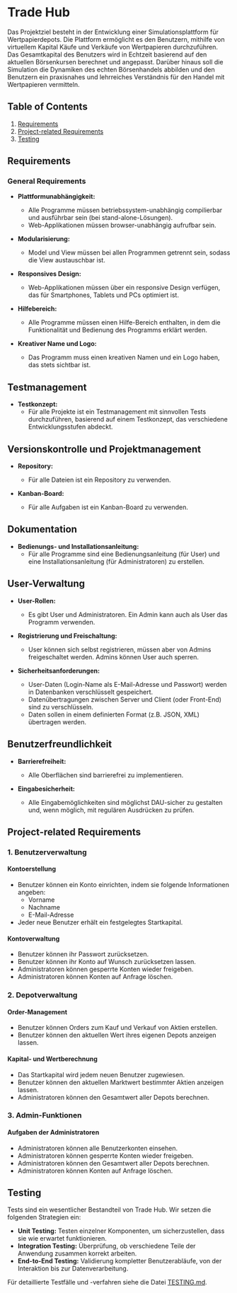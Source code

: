 # Trade Hub

Das Projektziel besteht in der Entwicklung einer Simulationsplattform für Wertpapierdepots. Die Plattform ermöglicht es den Benutzern, mithilfe von virtuellem Kapital Käufe und Verkäufe von Wertpapieren durchzuführen. Das Gesamtkapital des Benutzers wird in Echtzeit basierend auf den aktuellen Börsenkursen berechnet und angepasst. Darüber hinaus soll die Simulation die Dynamiken des echten Börsenhandels abbilden und den Benutzern ein praxisnahes und lehrreiches Verständnis für den Handel mit Wertpapieren vermitteln.

## Table of Contents

1. [Requirements](#requirements)
2. [Project-related Requirements](#project-related-requirements)
3. [Testing](#testing)

## Requirements

### General Requirements

- **Plattformunabhängigkeit:** 
  - Alle Programme müssen betriebssystem-unabhängig compilierbar und ausführbar sein (bei stand-alone-Lösungen).
  - Web-Applikationen müssen browser-unabhängig aufrufbar sein.

- **Modularisierung:** 
  - Model und View müssen bei allen Programmen getrennt sein, sodass die View austauschbar ist.

- **Responsives Design:** 
  - Web-Applikationen müssen über ein responsive Design verfügen, das für Smartphones, Tablets und PCs optimiert ist.

- **Hilfebereich:** 
  - Alle Programme müssen einen Hilfe-Bereich enthalten, in dem die Funktionalität und Bedienung des Programms erklärt werden.

- **Kreativer Name und Logo:** 
  - Das Programm muss einen kreativen Namen und ein Logo haben, das stets sichtbar ist.

## Testmanagement
- **Testkonzept:** 
  - Für alle Projekte ist ein Testmanagement mit sinnvollen Tests durchzuführen, basierend auf einem Testkonzept, das verschiedene Entwicklungsstufen abdeckt.

## Versionskontrolle und Projektmanagement
- **Repository:** 
  - Für alle Dateien ist ein Repository zu verwenden.
  
- **Kanban-Board:** 
  - Für alle Aufgaben ist ein Kanban-Board zu verwenden.

## Dokumentation
- **Bedienungs- und Installationsanleitung:** 
  - Für alle Programme sind eine Bedienungsanleitung (für User) und eine Installationsanleitung (für Administratoren) zu erstellen.

## User-Verwaltung
- **User-Rollen:** 
  - Es gibt User und Administratoren. Ein Admin kann auch als User das Programm verwenden.
  
- **Registrierung und Freischaltung:** 
  - User können sich selbst registrieren, müssen aber von Admins freigeschaltet werden. Admins können User auch sperren.

- **Sicherheitsanforderungen:** 
  - User-Daten (Login-Name als E-Mail-Adresse und Passwort) werden in Datenbanken verschlüsselt gespeichert.
  - Datenübertragungen zwischen Server und Client (oder Front-End) sind zu verschlüsseln.
  - Daten sollen in einem definierten Format (z.B. JSON, XML) übertragen werden.

## Benutzerfreundlichkeit
- **Barrierefreiheit:** 
  - Alle Oberflächen sind barrierefrei zu implementieren.
  
- **Eingabesicherheit:** 
  - Alle Eingabemöglichkeiten sind möglichst DAU-sicher zu gestalten und, wenn möglich, mit regulären Ausdrücken zu prüfen.

## Project-related Requirements

### 1. Benutzerverwaltung

#### Kontoerstellung
- Benutzer können ein Konto einrichten, indem sie folgende Informationen angeben:
  - Vorname
  - Nachname
  - E-Mail-Adresse
- Jeder neue Benutzer erhält ein festgelegtes Startkapital.

#### Kontoverwaltung
- Benutzer können ihr Passwort zurücksetzen.
- Benutzer können ihr Konto auf Wunsch zurücksetzen lassen.
- Administratoren können gesperrte Konten wieder freigeben.
- Administratoren können Konten auf Anfrage löschen.

### 2. Depotverwaltung

#### Order-Management
- Benutzer können Orders zum Kauf und Verkauf von Aktien erstellen.
- Benutzer können den aktuellen Wert ihres eigenen Depots anzeigen lassen.

#### Kapital- und Wertberechnung
- Das Startkapital wird jedem neuen Benutzer zugewiesen.
- Benutzer können den aktuellen Marktwert bestimmter Aktien anzeigen lassen.
- Administratoren können den Gesamtwert aller Depots berechnen.

### 3. Admin-Funktionen

#### Aufgaben der Administratoren
- Administratoren können alle Benutzerkonten einsehen.
- Administratoren können gesperrte Konten wieder freigeben.
- Administratoren können den Gesamtwert aller Depots berechnen.
- Administratoren können Konten auf Anfrage löschen.


## Testing

Tests sind ein wesentlicher Bestandteil von Trade Hub. Wir setzen die folgenden Strategien ein:

- **Unit Testing:** Testen einzelner Komponenten, um sicherzustellen, dass sie wie erwartet funktionieren.
- **Integration Testing:** Überprüfung, ob verschiedene Teile der Anwendung zusammen korrekt arbeiten.
- **End-to-End Testing:** Validierung kompletter Benutzerabläufe, von der Interaktion bis zur Datenverarbeitung.

Für detaillierte Testfälle und -verfahren siehe die Datei [TESTING.md](TESTING.md).